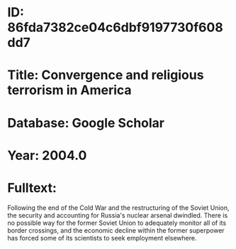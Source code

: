 # ID: 86fda7382ce04c6dbf9197730f608dd7
# Title: Convergence and religious terrorism in America
# Database: Google Scholar
# Year: 2004.0
# Fulltext:
Following the end of the Cold War and the restructuring of the Soviet Union, the security and accounting for Russia's nuclear arsenal dwindled.
There is no possible way for the former Soviet Union to adequately monitor all of its border crossings, and the economic decline within the former superpower has forced some of its scientists to seek employment elsewhere.